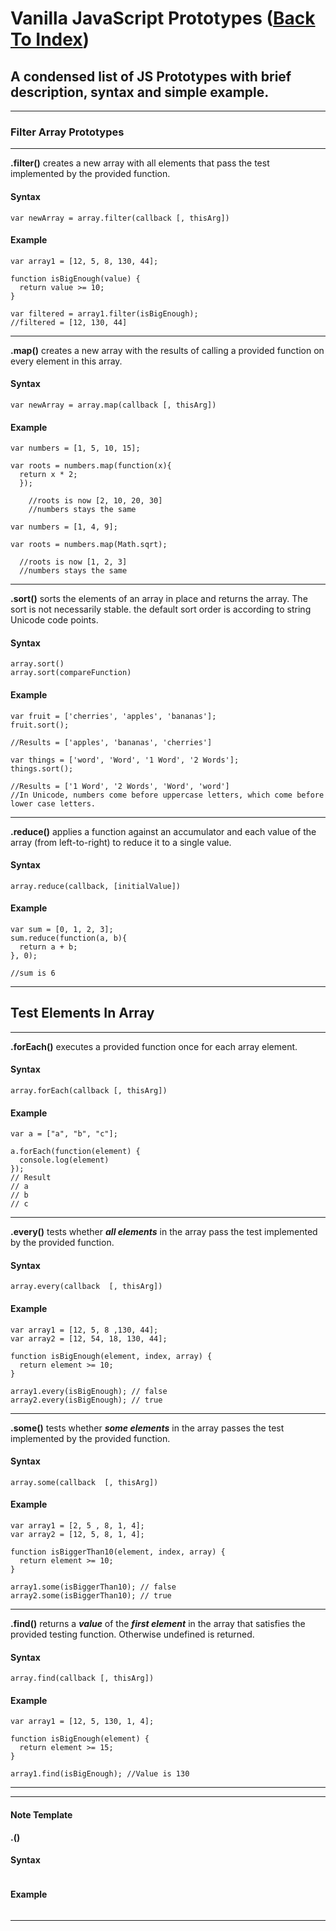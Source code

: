 # Vanilla JavaScript Prototypes ([Back To Index](https://toastertom.github.io/JavaScript-Notes/))

## A condensed list of JS Prototypes with brief description, syntax and simple example.
---

### Filter Array Prototypes

---

**.filter()** creates a new array with all elements that pass the test implemented by the provided function.

#### Syntax

```
var newArray = array.filter(callback [, thisArg])
```

#### Example

```
var array1 = [12, 5, 8, 130, 44];

function isBigEnough(value) {
  return value >= 10;
}

var filtered = array1.filter(isBigEnough);
//filtered = [12, 130, 44]
```

---

**.map()** creates a new array with the results of calling a provided function on every element in this array.

#### Syntax

```
var newArray = array.map(callback [, thisArg])
```

#### Example

```
var numbers = [1, 5, 10, 15];

var roots = numbers.map(function(x){
  return x * 2;
  });

    //roots is now [2, 10, 20, 30]
    //numbers stays the same

var numbers = [1, 4, 9];

var roots = numbers.map(Math.sqrt);

  //roots is now [1, 2, 3]
  //numbers stays the same
```

---

**.sort()** sorts the elements of an array in place and returns the array. The sort is not necessarily stable. the default sort order is according to string Unicode code points.

#### Syntax

```
array.sort()
array.sort(compareFunction)
```

#### Example

```
var fruit = ['cherries', 'apples', 'bananas'];
fruit.sort();

//Results = ['apples', 'bananas', 'cherries']

var things = ['word', 'Word', '1 Word', '2 Words'];
things.sort();

//Results = ['1 Word', '2 Words', 'Word', 'word']
//In Unicode, numbers come before uppercase letters, which come before lower case letters.
```

---

**.reduce()** applies a function against an accumulator and each value of the array (from left-to-right) to reduce it to a single value.

#### Syntax

```
array.reduce(callback, [initialValue])
```

#### Example

```
var sum = [0, 1, 2, 3];
sum.reduce(function(a, b){
  return a + b;
}, 0);

//sum is 6
```

---

## Test Elements In Array

---

**.forEach()**  executes a provided function once for each array element.

#### Syntax

```
array.forEach(callback [, thisArg])
```

#### Example

```
var a = ["a", "b", "c"];

a.forEach(function(element) {
  console.log(element)
});
// Result
// a
// b
// c
```

---

**.every()**  tests whether ***all elements*** in the array pass the test implemented by the provided function.

#### Syntax
```
array.every(callback  [, thisArg])
```
#### Example
```
var array1 = [12, 5, 8 ,130, 44];
var array2 = [12, 54, 18, 130, 44];

function isBigEnough(element, index, array) {
  return element >= 10;
}

array1.every(isBigEnough); // false
array2.every(isBigEnough); // true
```

---

**.some()** tests whether ***some elements*** in the array passes the test implemented by the provided function.

#### Syntax

```
array.some(callback  [, thisArg])
```

#### Example

```
var array1 = [2, 5 , 8, 1, 4];
var array2 = [12, 5, 8, 1, 4];

function isBiggerThan10(element, index, array) {
  return element >= 10;
}

array1.some(isBiggerThan10); // false
array2.some(isBiggerThan10); // true
```
---

**.find()** returns a ***value*** of the ***first element*** in the  array that satisfies the provided testing function. Otherwise undefined is returned.

#### Syntax

```
array.find(callback [, thisArg])
```

#### Example

```
var array1 = [12, 5, 130, 1, 4];

function isBigEnough(element) {
  return element >= 15;
}

array1.find(isBigEnough); //Value is 130
```
---




---


#### Note Template

**.()**

#### Syntax

```

```

#### Example

```

```

---
